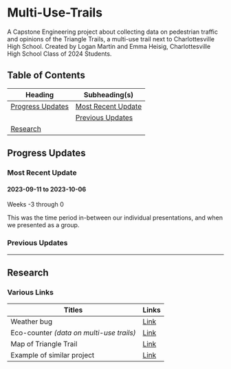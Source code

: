 # Multi-Use-Trails

A Capstone Engineering project about collecting data on pedestrian traffic and opinions of the Triangle Trails, a multi-use trail next to Charlottesville High School. Created by Logan Martin and Emma Heisig, Charlottesville High School Class of 2024 Students.

## Table of Contents

| Heading                               | Subheading(s)                             |
| ------------------------------------- | ----------------------------------------- |
| [Progress Updates](#progress-updates) | [Most Recent Update](#most-recent-update) |
|                                       | [Previous Updates](#previous-updates)     |
| [Research](#research)                 |                                           |

## Progress Updates

### Most Recent Update

#### 2023-09-11 to 2023-10-06

Weeks -3 through 0

This was the time period in-between our individual presentations, and when we presented as a group.

### Previous Updates

---

## Research

### Various Links

| Titles | Links |
| ----- | ---- |
| Weather bug | [Link](https://www.weatherbug.com/maps/charlottesville-va-22903?center=38.04113711201643,-78.48483745294784,12.763933570672668) |
| Eco-counter _(data on multi-use trails)_ | [Link](https://eco-counter.com/) |
| Map of Triangle Trail | [Link](https://www.charlottesville.gov/DocumentCenter/View/3414/Triangle-Trails-Map-PDF) |
| Example of similar project | [Link](https://www.railstotrails.org/build-trails/trail-building-toolbox/management-and-maintenance/trail-user-surveys-and-counting/) |


